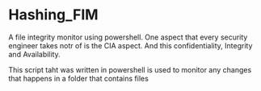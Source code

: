 # Hashing_FIM

A file integrity monitor using powershell. One aspect that every security engineer takes notr of is the CIA aspect. And this confidentiality, Integrity and Availability. 

This script taht was written in powershell is used to monitor any changes that happens in a folder that contains files
